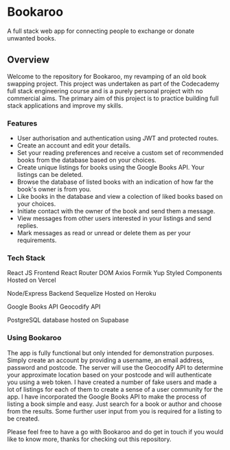 # Bookaroo

A full stack web app for connecting people to exchange or donate unwanted books.

## Overview

Welcome to the repository for Bookaroo, my revamping of an old book swapping project.
This project was undertaken as part of the Codecademy full stack engineering course and is a purely personal project with no commercial aims. 
The primary aim of this project is to practice building full stack applications and improve my skills. 

### Features

- User authorisation and authentication using JWT and protected routes.
- Create an account and edit your details.
- Set your reading preferences and receive a custom set of recommended books from the database based on your choices.
- Create unique listings for books using the Google Books API. Your listings can be deleted.
- Browse the database of listed books with an indication of how far the book's owner is from you.
- Like books in the database and view a colection of liked books based on your choices.
- Initiate contact with the owner of the book and send them a message.
- View messages from other users interested in your listings and send replies.
- Mark messages as read or unread or delete them as per your requirements.

### Tech Stack

React JS Frontend
React Router DOM
Axios
Formik
Yup
Styled Components
Hosted on Vercel

Node/Express Backend
Sequelize
Hosted on Heroku

Google Books API
Geocodify API

PostgreSQL database hosted on Supabase

### Using Bookaroo

The app is fully functional but only intended for demonstration purposes.
Simply create an account by providing a username, an email address, password and postcode.
The server will use the Geocodify API to determine your approximate location based on your postcode and will authenticate you using a web token.
I have created a number of fake users and made a lot of listings for each of them to create a sense of a user community for the app. 
I have incorporated the Google Books API to make the process of listing a book simple and easy. Just search for a book or author and choose from the results. Some further user input from you is required for a listing to be created.

Please feel free to have a go with Bookaroo and do get in touch if you would like to know more, thanks for checking out this repository.